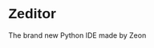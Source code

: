 <h1 style="font-family: 'Consolas', sans-serif">Zeditor</h1>

The brand new Python IDE made by Zeon

